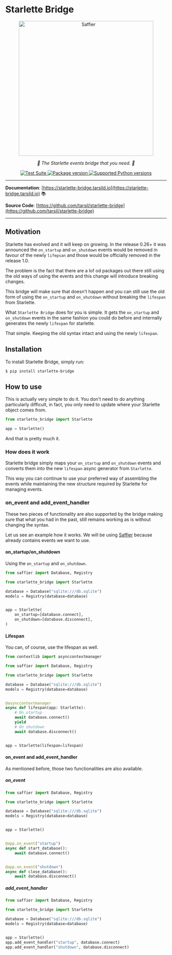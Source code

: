 # Starlette Bridge

<p align="center">
  <a href="https://starlette-bridge.tarsild.io"><img width="420px" src="https://www.starlette.io/img/starlette.png" alt='Saffier'></a>
</p>

<p align="center">
    <em>🚀 The Starlette events bridge that you need. 🚀</em>
</p>

<p align="center">
<a href="https://github.com/tarsil/starlette-bridge/workflows/Test%20Suite/badge.svg?event=push&branch=main" target="_blank">
    <img src="https://github.com/tarsil/starlette-bridge/workflows/Test%20Suite/badge.svg?event=push&branch=main" alt="Test Suite">
</a>

<a href="https://pypi.org/project/starlette-bridge" target="_blank">
    <img src="https://img.shields.io/pypi/v/starlette-bridge?color=%2334D058&label=pypi%20package" alt="Package version">
</a>

<a href="https://pypi.org/project/starlette-bridge" target="_blank">
    <img src="https://img.shields.io/pypi/pyversions/starlette-bridge.svg?color=%2334D058" alt="Supported Python versions">
</a>
</p>

---

**Documentation**: [https://starlette-bridge.tarsild.io](https://starlette-bridge.tarsild.io) 📚

**Source Code**: [https://github.com/tarsil/starlette-bridge](https://github.com/tarsil/starlette-bridge)

---

## Motivation

Starlette has evolved and it will keep on growing. In the release 0.26+ it was announced the
`on_startup` and `on_shutdown` events would be removed in favour of the newly `lifepsan` and those
would be officially removed in the release 1.0.

The problem is the fact that there are a lof od packages out there still using the old ways of
using the events and this change will introduce breaking changes.

This bridge will make sure that doesn't happen and you can still use the old form of using the
`on_startup` and `on_shutdown` without breaking the `lifespan` from Starlette.

What `Starlette Bridge` does for you is simple. It gets the `on_startup` and `on_shutdown` events
in the same fashion you could do before and internally generates the newly `lifespan` for starlette.

That simple. Keeping the old syntax intact and using the newly `lifespan`.

## Installation

To install Starlette Bridge, simply run:

```shell
$ pip install starlette-bridge
```

## How to use

This is actually very simple to do it. You don't need to do anything particularly difficult, in
fact, you only need to update where your Starlette object comes from.

```python hl_lines="1"
from starlette_bridge import Starlette

app = Starlette()
```

And that is pretty much it.

### How does it work

Starlette bridge simply maps your `on_startup` and `on_shutdown` events and converts them into
the new `lifespan` async generator from `Starlette`.

This way you can continue to use your preferred way of assembling the events while maintaining
the new structure required by Starlette for managing events.

### on_event and add_event_handler

These two pieces of functionality are also supported by the bridge making sure that what you had
in the past, still remains working as is without changing the syntax.

Let us see an example how it works. We will be using [Saffier](https://saffier.tarsild.io) because
already contains events we want to use.

#### on_startup/on_shutdown

Using the `on_startup` and `on_shutdown`.

```python hl_lines="3 10-11"
from saffier import Database, Registry

from starlette_bridge import Starlette

database = Database("sqlite:///db.sqlite")
models = Registry(database=database)


app = Starlette(
    on_startup=[database.connect],
    on_shutdown=[database.disconnect],
)
```

#### Lifespan

You can, of course, use the lifespan as well.

```python hl_lines="5 20"
from contextlib import asynccontextmanager

from saffier import Database, Registry

from starlette_bridge import Starlette

database = Database("sqlite:///db.sqlite")
models = Registry(database=database)


@asynccontextmanager
async def lifespan(app: Starlette):
    # On startup
    await database.connect()
    yield
    # On shutdown
    await database.disconnect()


app = Starlette(lifespan=lifespan)
```

#### on_event and add_event_handler

As mentioned before, those two functionalities are also available.

##### on_event

```python hl_lines="3 12 17"
from saffier import Database, Registry

from starlette_bridge import Starlette

database = Database("sqlite:///db.sqlite")
models = Registry(database=database)


app = Starlette()


@app.on_event("startup")
async def start_database():
    await database.connect()


@app.on_event("shutdown")
async def close_database():
    await database.disconnect()
```

##### add_event_handler

```python hl_lines="3 10-11"
from saffier import Database, Registry

from starlette_bridge import Starlette

database = Database("sqlite:///db.sqlite")
models = Registry(database=database)


app = Starlette()
app.add_event_handler("startup", database.connect)
app.add_event_handler("shutdown", database.disconnect)

```